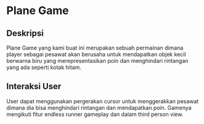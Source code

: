 # Plane Game

## Deskripsi
Plane Game yang kami buat ini merupakan sebuah permainan dimana player sebagai pesawat akan berusaha untuk mendapatkan objek kecil berwarna  biru yang merepresentasikan poin dan menghindari rintangan yang ada seperti kotak hitam.

## Interaksi User
User dapat menggunakan pergerakan cursor untuk menggerakkan pesawat dimana dia bisa menghindari rintangan dan mendapatkan poin. Gamenya mengikuti fitur endless runner gameplay dan dalam third person view.
